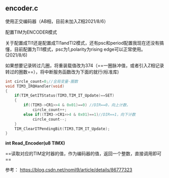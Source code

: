 ## encoder.c

使用正交编码器（AB相，目前未加入Z相2021/8/6）

配置TIM为ENCODER模式





关于配置成TI1还是配置成TI1andTI2模式，还有psc和period配置我现在还没有搞懂，目前配置为TI1模式，psc为1,polarity为rising edge可以正常使用。(2021/8/6)





如果想要记录转过几圈，将重装载值改为374（==一圈脉冲值，或者引入Z相记录转过的圈数==），将中断服务函数改为下面的就行(标准库)

```c
int circle_count=0;//全局变量-圈数
void TIM3_IRQHandler(void)
{
    if(TIM_GetITStatus(TIM3,TIM_IT_Update)==SET)
    {      
        if((TIM3->CR1>>4 & 0x01)==0) //DIR==0，向上计数，
            circle_count++;
        else if((TIM3->CR1>>4 & 0x01)==1)//DIR==1，向下计数
            circle_count--;
    }
    TIM_ClearITPendingBit(TIM3,TIM_IT_Update);
}
```





**int Read_Encoder(u8 TIMX)**

==读取对应的TIM定时器的值，作为编码器的值，返回一个整数，直接调用即可==





参考： https://blog.csdn.net/nomil9/article/details/86777323